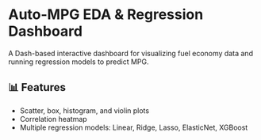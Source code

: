 # Auto-MPG EDA & Regression Dashboard

A Dash-based interactive dashboard for visualizing fuel economy data and running regression models to predict MPG.

## 📊 Features
- Scatter, box, histogram, and violin plots
- Correlation heatmap
- Multiple regression models: Linear, Ridge, Lasso, ElasticNet, XGBoost


